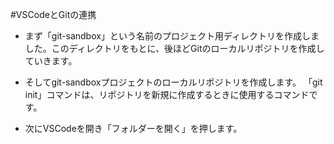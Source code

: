 #VSCodeとGitの連携

- まず「git-sandbox」という名前のプロジェクト用ディレクトリを作成しました。このディレクトリをもとに、後ほどGitのローカルリポジトリを作成していきます。

- そしてgit-sandboxプロジェクトのローカルリポジトリを作成します。
「git init」コマンドは、リポジトリを新規に作成するときに使用するコマンドです。

- 次にVSCodeを開き「フォルダーを開く」を押します。      